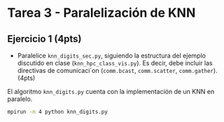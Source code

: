 # Tarea 3 - Paralelización de KNN

## Ejercicio 1 (4pts)

- Paralelice `knn_digits_sec.py`, siguiendo la estructura del ejemplo
discutido en clase (`knn_hpc_class_vis.py`). Es decir, debe incluir las
directivas de comunicaci´on (`comm.bcast`, `comm.scatter`,
`comm.gather`). (4pts)

El algoritmo `knn_digits.py` cuenta con la implementación de un KNN en paralelo.

```bash
mpirun -n 4 python knn_digits.py
```

```bash














